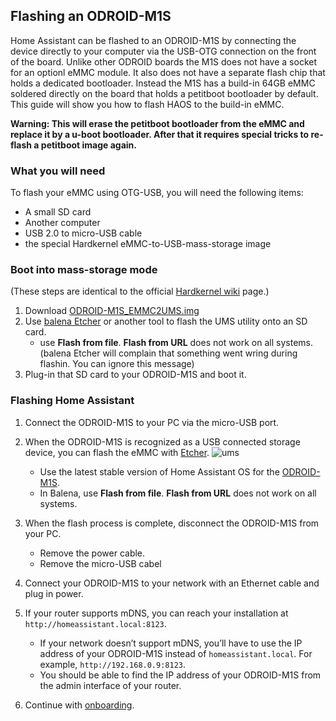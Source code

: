 ## Flashing an ODROID-M1S

Home Assistant can be flashed to an ODROID-M1S by connecting the device directly to your computer via the USB-OTG connection on the front of the board. 
Unlike other ODROID boards the M1S does not have a socket for an optionl eMMC module. It also does not have a separate flash chip that holds a dedicated bootloader.
Instead the M1S has a build-in 64GB eMMC soldered directly on the board that holds a petitboot bootloader by default. This guide will show you how to flash HAOS to the build-in eMMC.

**Warning: This will erase the petitboot bootloader from the eMMC and replace it by a u-boot bootloader. After that it requires special tricks to re-flash a petitboot image again.**

### What you will need

To flash your eMMC using OTG-USB, you will need the following items:

- A small SD card
- Another computer
- USB 2.0 to micro-USB cable
- the special Hardkernel eMMC-to-USB-mass-storage image

### Boot into mass-storage mode
(These steps are identical to the official [Hardkernel wiki](https://wiki.odroid.com/odroid-m1s/getting_started/os_installation_guide?redirect=1#install_over_usb_from_pc) page.)

1. Download [ODROID-M1S_EMMC2UMS.img](https://dn.odroid.com/RK3566/ODROID-M1S/Installer/ODROID-M1S_EMMC2UMS.img)
2. Use [balena Etcher](https://www.balena.io/etcher/) or another tool to flash the UMS utility onto an SD card.
   - use **Flash from file**. **Flash from URL** does not work on all systems.
      (balena Etcher will complain that something went wring during flashin. You can ignore this message)
3. Plug-in that SD card to your ODROID-M1S and boot it.

### Flashing Home Assistant

1. Connect the ODROID-M1S to your PC via the micro-USB port. 
2. When the ODROID-M1S is recognized as a USB connected storage device, you can flash the eMMC with [Etcher](https://www.balena.io/etcher/).
![ums](https://wiki.odroid.com/_media/odroid-m1s/getting_started/disk_management.png)
   - Use the latest stable version of Home Assistant OS for the [ODROID-M1S](https://github.com/home-assistant/operating-system/releases/download/{{site.data.version_data.hassos['odroid-m1S']}}/haos_odroid-m1s-{{site.data.version_data.hassos['odroid-m1s']}}.img.xz).
   - In Balena, use **Flash from file**. **Flash from URL** does not work on all systems.

3. When the flash process is complete, disconnect the ODROID-M1S from your PC.
   - Remove the power cable.
   - Remove the micro-USB cabel

4. Connect your ODROID-M1S to your network with an Ethernet cable and plug in power.

5. If your router supports mDNS, you can reach your installation at `http://homeassistant.local:8123`. 
   - If your network doesn’t support mDNS, you’ll have to use the IP address of your ODROID-M1S instead of `homeassistant.local`. For example, `http://192.168.0.9:8123`. 
   - You should be able to find the IP address of your ODROID-M1S from the admin interface of your router.
6. Continue with [onboarding](/getting-started/onboarding/).
